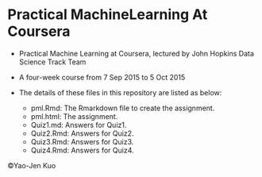 # Practical MachineLearning At Coursera

* Practical Machine Learning at Coursera, lectured by John Hopkins Data Science Track Team

* A four-week course from 7 Sep 2015 to 5 Oct 2015

* The details of these files in this repository are listed as below:
  - pml.Rmd: The Rmarkdown file to create the assignment.
  - pml.html: The assignment.
  - Quiz1.md: Answers for Quiz1.
  - Quiz2.Rmd: Answers for Quiz2.
  - Quiz3.Rmd: Answers for Quiz3.
  - Quiz4.Rmd: Answers for Quiz4.

&copy;Yao-Jen Kuo